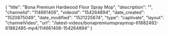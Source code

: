 {
    "title": "Bona Premium Hardwood Floor Spray Mop",
    "description": "",
    "channelid": "114661406",
    "videoid": "154264894",
    "date_created": "1520875049",
    "date_modified": "1521225674",
    "type": "captivate",
    "layout": "channelVideo",
    "url": "\/latest-videos\/bonapremiumspraymop-61882492-61882485-mp4\/114661406-154264894"
}